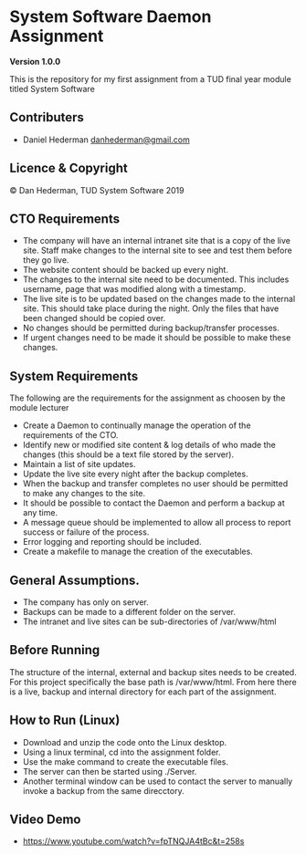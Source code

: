 # System Software Daemon Assignment

**Version 1.0.0**

This is the repository for my first assignment from a TUD final year module titled System Software

## Contributers 
- Daniel Hederman <danhederman@gmail.com>

## Licence & Copyright

© Dan Hederman, TUD System Software 2019

## CTO Requirements

* The company will have an internal intranet site that is a copy of the live site. Staff make changes to the internal site to see and test them before they go live.
* The website content should be backed up every night.
* The changes to the internal site need to be documented. This includes username, page that was modified along with a timestamp.
* The live site is to be updated based on the changes made to the internal site. This should take place during the night. Only the files that have been changed should be copied over.
* No changes should be permitted during backup/transfer processes.
* If urgent changes need to be made it should be possible to make these changes. 

## System Requirements

The following are the requirements for the assignment as choosen by the module lecturer

* Create a Daemon to continually manage the operation of the requirements of the CTO.
* Identify new or modified site content & log details of who made the changes (this should be a text file stored by the server).
* Maintain a list of site updates.
* Update the live site every night after the backup completes.
* When the backup and transfer completes no user should be permitted to make any changes to the site.
* It should be possible to contact the Daemon and perform a backup at any time.
* A message queue should be implemented to allow all process to report success or failure of the process.
* Error logging and reporting should be included.
* Create a makefile to manage the creation of the executables.

## General Assumptions.

* The company has only on server.
* Backups can be made to a different folder on the server.
* The intranet and live sites can be sub-directories of /var/www/html

## Before Running

The structure of the internal, external and backup sites needs to be created. For this project specifically the base path is /var/www/html. From here there is a live, backup and internal directory for each part of the assignment.

## How to Run (Linux)

* Download and unzip the code onto the Linux desktop.
* Using a linux terminal, cd into the assignment folder.
* Use the make command to create the executable files. 
* The server can then be started using ./Server.
* Another terminal window can be used to contact the server to manually invoke a backup from the same direcctory.

## Video Demo

* https://www.youtube.com/watch?v=fpTNQJA4tBc&t=258s